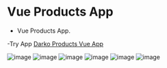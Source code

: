 # Vue Products App

- Vue Products App.

-Try App [Darko Products Vue App](https://darko-vue-products.netlify.app/)

![image](https://i.ibb.co/4gNHqF7/image-2024-11-20-T08-42-05-377-Z.png)
![image](https://i.ibb.co/qrcWJ3N/image-2024-11-20-T08-42-32-191-Z.png)
![image](https://i.ibb.co/pWKTCRy/image-2024-11-20-T08-42-48-940-Z.png)
![image](https://i.ibb.co/z5kWySy/image-2024-11-20-T08-43-16-590-Z.png)
![image](https://i.ibb.co/CMDb6Np/image-2024-11-20-T08-52-43-620-Z.png)
![image](https://i.ibb.co/j54Fz57/image-2024-11-20-T08-53-15-410-Z.png)
